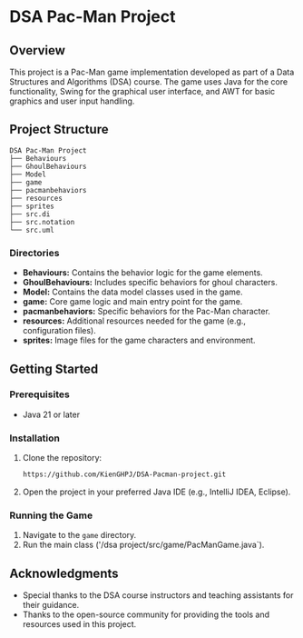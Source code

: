 # DSA Pac-Man Project

## Overview

This project is a Pac-Man game implementation developed as part of a Data Structures and Algorithms (DSA) course. The game uses Java for the core functionality, Swing for the graphical user interface, and AWT for basic graphics and user input handling.

## Project Structure

    DSA Pac-Man Project
    ├── Behaviours
    ├── GhoulBehaviours
    ├── Model
    ├── game
    ├── pacmanbehaviors
    ├── resources
    ├── sprites
    ├── src.di
    ├── src.notation
    └── src.uml

### Directories

- **Behaviours:** Contains the behavior logic for the game elements.
- **GhoulBehaviours:** Includes specific behaviors for ghoul characters.
- **Model:** Contains the data model classes used in the game.
- **game:** Core game logic and main entry point for the game.
- **pacmanbehaviors:** Specific behaviors for the Pac-Man character.
- **resources:** Additional resources needed for the game (e.g., configuration files).
- **sprites:** Image files for the game characters and environment.


## Getting Started

### Prerequisites

- Java 21 or later
### Installation

1. Clone the repository:
    ```sh
    https://github.com/KienGHPJ/DSA-Pacman-project.git
    ```

2. Open the project in your preferred Java IDE (e.g., IntelliJ IDEA, Eclipse).

### Running the Game

1. Navigate to the `game` directory.
2. Run the main class ('/dsa project/src/game/PacManGame.java`).


## Acknowledgments

- Special thanks to the DSA course instructors and teaching assistants for their guidance.
- Thanks to the open-source community for providing the tools and resources used in this project.
